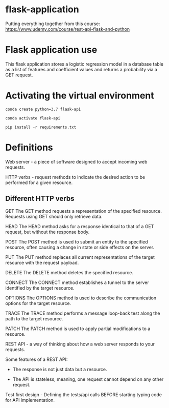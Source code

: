 # flask-application

Putting everything together from this course: https://www.udemy.com/course/rest-api-flask-and-python

# Flask application use

This flask application stores a logistic regression model in a database table as a list of features and coefficient values and returns a probability via a GET request.

# Activating the virtual environment

```
conda create python=3.7 flask-api
```

```
conda activate flask-api
```

```
pip install -r requirements.txt
```

# Definitions

Web server - a piece of software designed to accept incoming web requests.

HTTP verbs - request methods to indicate the desired action to be performed for a given resource.

## Different HTTP verbs

GET
The GET method requests a representation of the specified resource. Requests using GET should only retrieve data.

HEAD
The HEAD method asks for a response identical to that of a GET request, but without the response body.

POST
The POST method is used to submit an entity to the specified resource, often causing a change in state or side effects on the server.

PUT
The PUT method replaces all current representations of the target resource with the request payload.

DELETE
The DELETE method deletes the specified resource.

CONNECT
The CONNECT method establishes a tunnel to the server identified by the target resource.

OPTIONS
The OPTIONS method is used to describe the communication options for the target resource.

TRACE
The TRACE method performs a message loop-back test along the path to the target resource.

PATCH
The PATCH method is used to apply partial modifications to a resource.

REST API - a way of thinking about how a web server responds to your requests.

Some features of a REST API:

* The response is not just data but a resource.

* The API is stateless, meaning, one request cannot depend on any other request.

Test first design - Defining the tests/api calls BEFORE starting typing code for API implementation.
